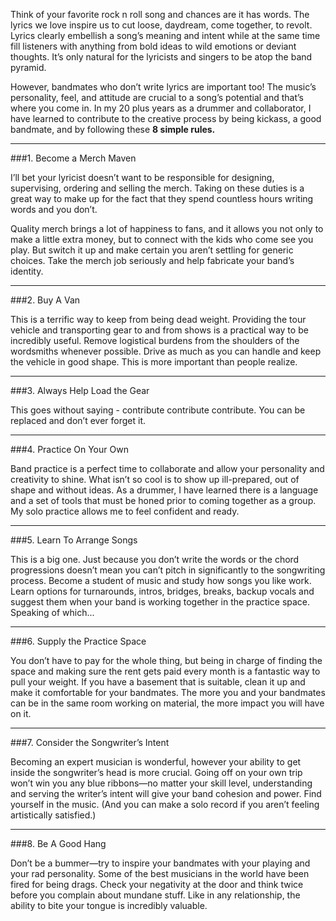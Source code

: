 Think of your favorite rock n roll song and chances are it has words. The lyrics we love inspire us to cut loose, daydream, come together, to revolt. Lyrics clearly embellish a song’s meaning and intent while at the same time fill listeners with anything from bold ideas to wild emotions or deviant thoughts. It’s only natural for the lyricists and singers to be atop the band pyramid.

However, bandmates who don’t write lyrics are important too! The music’s personality, feel, and attitude are crucial to a song’s potential and that’s where you come in. In my 20 plus years as a drummer and collaborator, I have learned to contribute to the creative process by being kickass, a good bandmate, and by following these **8 simple rules.**

***

###1. Become a Merch Maven

I’ll bet your lyricist doesn’t want to be responsible for designing, supervising, ordering and selling the merch. Taking on these duties is a great way to make up for the fact that they spend countless hours writing words and you don’t.

Quality merch brings a lot of happiness to fans, and it allows you not only to make a little extra money, but to connect with the kids who come see you play. But switch it up and make certain you aren’t settling for generic choices. Take the merch job seriously and help fabricate your band’s identity.

***

###2. Buy A Van

This is a terrific way to keep from being dead weight. Providing the tour vehicle and transporting gear to and from shows is a practical way to be incredibly useful. Remove logistical burdens from the shoulders of the wordsmiths whenever possible. Drive as much as you can handle and keep the vehicle in good shape. This is more important than people realize.

***

###3. Always Help Load the Gear

This goes without saying - contribute contribute contribute. You can be replaced and don’t ever forget it.

***

###4. Practice On Your Own

Band practice is a perfect time to collaborate and allow your personality and creativity to shine. What isn’t so cool is to show up ill-prepared, out of shape and without ideas. As a drummer, I have learned there is a language and a set of tools that must be honed prior to coming together as a group. My solo practice allows me to feel confident and ready.

***

###5. Learn To Arrange Songs

This is a big one. Just because you don’t write the words or the chord progressions doesn’t mean you can’t pitch in significantly to the songwriting process. Become a student of music and study how songs you like work. Learn options for turnarounds, intros, bridges, breaks, backup vocals and suggest them when your band is working together in the practice space. Speaking of which...

***

###6. Supply the Practice Space

You don’t have to pay for the whole thing, but being in charge of finding the space and making sure the rent gets paid every month is a fantastic way to pull your weight. If you have a basement that is suitable, clean it up and make it comfortable for your bandmates. The more you and your bandmates can be in the same room working on material, the more impact you will have on it.

***

###7. Consider the Songwriter’s Intent

Becoming an expert musician is wonderful, however your ability to get inside the songwriter’s head is more crucial. Going off on your own trip won’t win you any blue ribbons—no matter your skill level, understanding and serving the writer’s intent will give your band cohesion and power. Find yourself in the music. (And you can make a solo record if you aren’t feeling artistically satisfied.)

***

###8. Be A Good Hang

Don’t be a bummer—try to inspire your bandmates with your playing and your rad personality. Some of the best musicians in the world have been fired for being drags. Check your negativity at the door and think twice before you complain about mundane stuff. Like in any relationship, the ability to bite your tongue is incredibly valuable.

